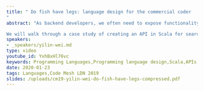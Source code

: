 ```yaml
---
title: " Do fish have legs: language design for the commercial coder
"
abstract: "As backend developers, we often need to expose functionality to front-end UIs. Frontend developers demand that APIs are simple and extensible, leading to either constant upkeep or unsound, complex code.

We will walk through a case study of creating an API in Scala for searches through the use of a DSL (Domain Specific Language). By taking inspiration from Lisp, language design and type systems, we will implement an API which will be secure, simple and extensible."
speakers:
- _speakers/yilin-wei.md
type: video
youtube_id: YxhBxHl76vc
keywords: Programming Languages,Programming language design,Scala,APIs,Lips,Language Design,Type systems,Yilin Wei,Languages,Live coding
date: 2020-01-23
tags: Languages,Code Mesh LDN 2019
slides: /uploads/cm19-yilin-wei-do-fish-have-legs-compressed.pdf
---
```

